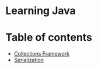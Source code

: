 Learning Java
================

Table of contents
=================

<!--ts-->
   * [Collections Framework](#collections-framework)
   * [Serialization](#serialization)

<!--te-->